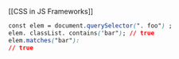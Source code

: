 [[CSS in JS Frameworks]]


```css
const elem = document.querySelector(". foo") ;
elem. classList. contains('bar"); // true
elem.matches("bar"):
// true
```